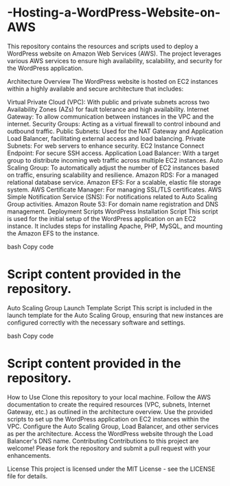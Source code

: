 # -Hosting-a-WordPress-Website-on-AWS
This repository contains the resources and scripts used to deploy a WordPress website on Amazon Web Services (AWS). The project leverages various AWS services to ensure high availability, scalability, and security for the WordPress application.

Architecture Overview
The WordPress website is hosted on EC2 instances within a highly available and secure architecture that includes:

Virtual Private Cloud (VPC): With public and private subnets across two Availability Zones (AZs) for fault tolerance and high availability.
Internet Gateway: To allow communication between instances in the VPC and the internet.
Security Groups: Acting as a virtual firewall to control inbound and outbound traffic.
Public Subnets: Used for the NAT Gateway and Application Load Balancer, facilitating external access and load balancing.
Private Subnets: For web servers to enhance security.
EC2 Instance Connect Endpoint: For secure SSH access.
Application Load Balancer: With a target group to distribute incoming web traffic across multiple EC2 instances.
Auto Scaling Group: To automatically adjust the number of EC2 instances based on traffic, ensuring scalability and resilience.
Amazon RDS: For a managed relational database service.
Amazon EFS: For a scalable, elastic file storage system.
AWS Certificate Manager: For managing SSL/TLS certificates.
AWS Simple Notification Service (SNS): For notifications related to Auto Scaling Group activities.
Amazon Route 53: For domain name registration and DNS management.
Deployment Scripts
WordPress Installation Script
This script is used for the initial setup of the WordPress application on an EC2 instance. It includes steps for installing Apache, PHP, MySQL, and mounting the Amazon EFS to the instance.

bash
Copy code
# Script content provided in the repository.
Auto Scaling Group Launch Template Script
This script is included in the launch template for the Auto Scaling Group, ensuring that new instances are configured correctly with the necessary software and settings.

bash
Copy code
# Script content provided in the repository.
How to Use
Clone this repository to your local machine.
Follow the AWS documentation to create the required resources (VPC, subnets, Internet Gateway, etc.) as outlined in the architecture overview.
Use the provided scripts to set up the WordPress application on EC2 instances within the VPC.
Configure the Auto Scaling Group, Load Balancer, and other services as per the architecture.
Access the WordPress website through the Load Balancer's DNS name.
Contributing
Contributions to this project are welcome! Please fork the repository and submit a pull request with your enhancements.

License
This project is licensed under the MIT License - see the LICENSE file for details.
